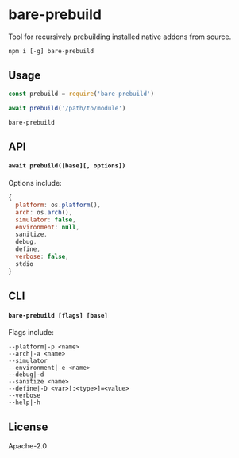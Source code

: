 # bare-prebuild

Tool for recursively prebuilding installed native addons from source.

```
npm i [-g] bare-prebuild
```

## Usage

```js
const prebuild = require('bare-prebuild')

await prebuild('/path/to/module')
```

```console
bare-prebuild
```

## API

#### `await prebuild([base][, options])`

Options include:

```js
{
  platform: os.platform(),
  arch: os.arch(),
  simulator: false,
  environment: null,
  sanitize,
  debug,
  define,
  verbose: false,
  stdio
}
```

## CLI

#### `bare-prebuild [flags] [base]`

Flags include:

```console
--platform|-p <name>
--arch|-a <name>
--simulator
--environment|-e <name>
--debug|-d
--sanitize <name>
--define|-D <var>[:<type>]=<value>
--verbose
--help|-h
```

## License

Apache-2.0
